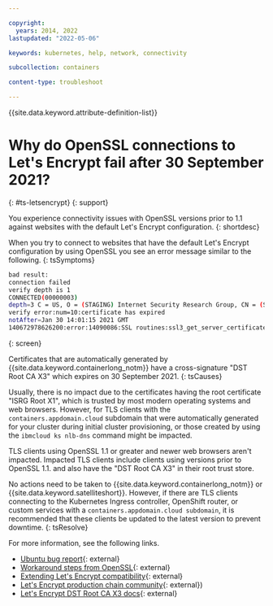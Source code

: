 ```yaml
---

copyright: 
  years: 2014, 2022
lastupdated: "2022-05-06"

keywords: kubernetes, help, network, connectivity

subcollection: containers

content-type: troubleshoot

---
```


{{site.data.keyword.attribute-definition-list}}


# Why do OpenSSL connections to Let's Encrypt fail after 30 September 2021?
{: #ts-letsencrypt}
{: support}

You experience connectivity issues with OpenSSL versions prior to 1.1 against websites with the default Let's Encrypt configuration.
{: shortdesc}


When you try to connect to websites that have the default Let's Encrypt configuration by using OpenSSL you see an error message similar to the following.
{: tsSymptoms}

```sh
bad result:
connection failed
verify depth is 1
CONNECTED(00000003)
depth=3 C = US, O = (STAGING) Internet Security Research Group, CN = (STAGING) Doctored Durian Root CA X3
verify error:num=10:certificate has expired
notAfter=Jan 30 14:01:15 2021 GMT
140672978626200:error:14090086:SSL routines:ssl3_get_server_certificate:certificate verify failed:s3_clnt.c:1264:
```
{: screen}

Certificates that are automatically generated by {{site.data.keyword.containerlong_notm}} have a cross-signature "DST Root CA X3" which expires on 30 September 2021.
{: tsCauses}

Usually, there is no impact due to the certificates having the root certificate "ISRG Root X1", which is trusted by most modern operating systems and web browsers. However, for TLS clients with the `containers.appdomain.cloud` subdomain that were automatically generated for your cluster during initial cluster provisioning, or those created by using the `ibmcloud ks nlb-dns` command might be impacted.

TLS clients using OpenSSL 1.1 or greater and newer web browsers aren't impacted. Impacted TLS clients include clients using versions prior to OpenSSL 1.1. and also have the "DST Root CA X3" in their root trust store.

No actions need to be taken to {{site.data.keyword.containerlong_notm}} or {{site.data.keyword.satelliteshort}}. However, if there are TLS clients connecting to the Kubernetes Ingress controller, OpenShift router, or custom services with a `containers.appdomain.cloud subdomain`, it is recommended that these clients be updated to the latest version to prevent downtime.
{: tsResolve}

For more information, see the following links.
- [Ubuntu bug report](https://bugs.launchpad.net/ubuntu/+source/openssl/+bug/1928989){: external}
- [Workaround steps from OpenSSL](https://www.openssl.org/blog/blog/2021/09/13/LetsEncryptRootCertExpire/){: external}
- [Extending Let's Encrypt compatibility](https://letsencrypt.org/2020/12/21/extending-android-compatibility.html){: external}
- [Let's Encrypt production chain community](https://community.letsencrypt.org/t/production-chain-changes/150739){: external})
- [Let's Encrypt DST Root CA X3 docs](https://letsencrypt.org/docs/dst-root-ca-x3-expiration-september-2021/){: external}



